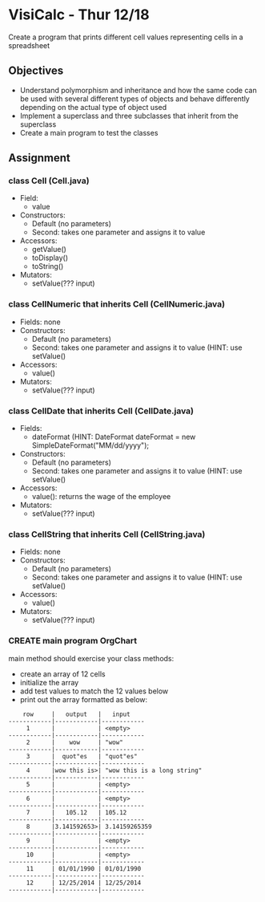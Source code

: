 VisiCalc - Thur 12/18
==============

Create a program that prints different cell values representing cells in a spreadsheet

## Objectives
- Understand polymorphism and inheritance and how the same code can be used with several different types of objects and behave differently depending on the actual type of object used
- Implement a superclass and three subclasses that inherit from the superclass
- Create a main program to test the classes

## Assignment

### class Cell (Cell.java)
- Field: 
  - value
- Constructors:
  - Default (no parameters)
  - Second: takes one parameter and assigns it to value
- Accessors:
  - getValue()
  - toDisplay()
  - toString()
- Mutators:
  - setValue(??? input)
  
### class CellNumeric that inherits Cell (CellNumeric.java)
- Fields: none
- Constructors:
  - Default (no parameters)
  - Second: takes one parameter and assigns it to value (HINT: use setValue()
- Accessors:
  - value()
- Mutators:
  - setValue(??? input)
    
### class CellDate that inherits Cell (CellDate.java)
- Fields:
  - dateFormat (HINT: DateFormat dateFormat = new SimpleDateFormat("MM/dd/yyyy");
- Constructors:
  - Default (no parameters)
  - Second: takes one parameter and assigns it to value (HINT: use setValue()
- Accessors:
  - value(): returns the wage of the employee
- Mutators:
  - setValue(??? input)
  
  
### class CellString that inherits Cell (CellString.java)
- Fields: none
- Constructors:
  - Default (no parameters)
  - Second: takes one parameter and assigns it to value (HINT: use setValue()
- Accessors:
  - value()
- Mutators:
  - setValue(??? input)
  
### CREATE main program OrgChart
main method should exercise your class methods:
- create an array of 12 cells
- initialize the array
- add test values to match the 12 values below
- print out the array formatted as below:

```
    row     |   output   |   input   
------------|------------|------------
     1      |            | <empty>
------------|------------|------------
     2      |    wow     | "wow"
------------|------------|------------
     3      |  quot"es   | "quot"es"
------------|------------|------------
     4      |wow this is>| "wow this is a long string"
------------|------------|------------
     5      |            | <empty>
------------|------------|------------
     6      |            | <empty>
------------|------------|------------
     7      |   105.12   | 105.12
------------|------------|------------
     8      |3.141592653>| 3.14159265359
------------|------------|------------
     9      |            | <empty>
------------|------------|------------
     10     |            | <empty>
------------|------------|------------
     11     | 01/01/1990 | 01/01/1990
------------|------------|------------
     12     | 12/25/2014 | 12/25/2014
------------|------------|------------
```
